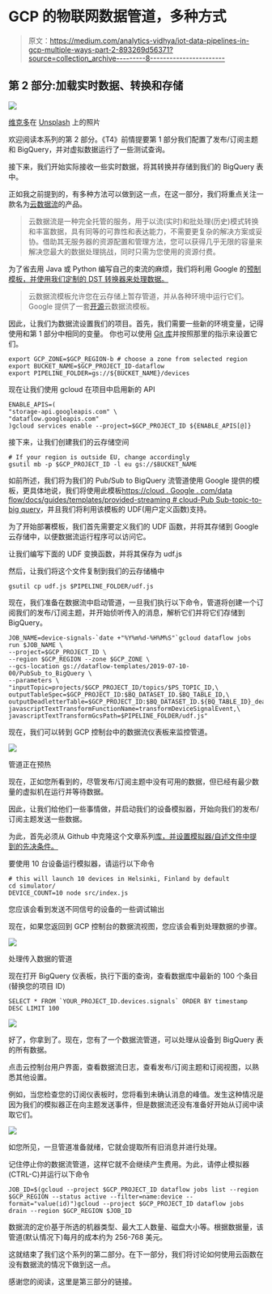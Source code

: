 # GCP 的物联网数据管道，多种方式

> 原文：<https://medium.com/analytics-vidhya/iot-data-pipelines-in-gcp-multiple-ways-part-2-893269d56371?source=collection_archive---------8----------------------->

## 第 2 部分:加载实时数据、转换和存储

![](img/d2aaf52bc4011b1a1cc150b992e320b6.png)

[维克多](https://unsplash.com/@victor_g?utm_source=medium&utm_medium=referral)在 [Unsplash](https://unsplash.com?utm_source=medium&utm_medium=referral) 上的照片

欢迎阅读本系列的第 2 部分。《T4》前情提要第 1 部分我们配置了发布/订阅主题和 BigQuery，并对虚拟数据运行了一些测试查询。

接下来，我们开始实际接收一些实时数据，将其转换并存储到我们的 BigQuery 表中。

正如我之前提到的，有多种方法可以做到这一点，在这一部分，我们将重点关注一款名为[云数据流](https://cloud.google.com/dataflow/)的产品。

> 云数据流是一种完全托管的服务，用于以流(实时)和批处理(历史)模式转换和丰富数据，具有同等的可靠性和表达能力，不需要更复杂的解决方案或妥协。借助其无服务器的资源配置和管理方法，您可以获得几乎无限的容量来解决您最大的数据处理挑战，同时只需为您使用的资源付费。

为了省去用 Java 或 Python 编写自己的束流的麻烦，我们将利用 Google 的[预制模板，并使用我们定制的 DST 转换器来处理数据。](https://cloud.google.com/dataflow/docs/guides/templates/provided-templates)

> 云数据流模板允许您在云存储上暂存管道，并从各种环境中运行它们。
> Google 提供了一套[开源](https://github.com/GoogleCloudPlatform/DataflowTemplates)云数据流模板。

因此，让我们为数据流设置我们的项目。首先，我们需要一些新的环境变量，记得使用和第 1 部分中相同的变量。
你也可以使用 [Git 库](https://github.com/jerryjj/iot-pipelines-series)并按照那里的指示来设置它们。

```
export GCP_ZONE=$GCP_REGION-b # choose a zone from selected region
export BUCKET_NAME=$GCP_PROJECT_ID-dataflow
export PIPELINE_FOLDER=gs://${BUCKET_NAME}/devices
```

现在让我们使用 gcloud 在项目中启用新的 API

```
ENABLE_APIS=(
"storage-api.googleapis.com" \
"dataflow.googleapis.com"
)gcloud services enable --project=$GCP_PROJECT_ID ${ENABLE_APIS[@]}
```

接下来，让我们创建我们的云存储空间

```
# If your region is outside EU, change accordingly
gsutil mb -p $GCP_PROJECT_ID -l eu gs://$BUCKET_NAME
```

如前所述，我们将为我们的 Pub/Sub to BigQuery 流管道使用 Google 提供的模板，更具体地说，我们将使用此模板[https://cloud . Google . com/data flow/docs/guides/templates/provided-streaming # cloud-Pub Sub-topic-to-big query](https://cloud.google.com/dataflow/docs/guides/templates/provided-streaming#cloud-pubsub-topic-to-bigquery)，并且我们将利用该模板的 UDF(用户定义函数)支持。

为了开始部署模板，我们首先需要定义我们的 UDF 函数，并将其存储到 Google 云存储中，以便数据流运行程序可以访问它。

让我们编写下面的 UDF 变换函数，并将其保存为 udf.js

然后，让我们将这个文件复制到我们的云存储桶中

```
gsutil cp udf.js $PIPELINE_FOLDER/udf.js
```

现在，我们准备在数据流中启动管道，一旦我们执行以下命令，管道将创建一个订阅我们的发布/订阅主题，并开始侦听传入的消息，解析它们并将它们存储到 BigQuery。

```
JOB_NAME=device-signals-`date +"%Y%m%d-%H%M%S"`gcloud dataflow jobs run $JOB_NAME \
--project=$GCP_PROJECT_ID \
--region $GCP_REGION --zone $GCP_ZONE \
--gcs-location gs://dataflow-templates/2019-07-10-00/PubSub_to_BigQuery \
--parameters \
"inputTopic=projects/$GCP_PROJECT_ID/topics/$PS_TOPIC_ID,\
outputTableSpec=$GCP_PROJECT_ID:$BQ_DATASET_ID.$BQ_TABLE_ID,\
outputDeadletterTable=$GCP_PROJECT_ID:$BQ_DATASET_ID.${BQ_TABLE_ID}_deadletter,\
javascriptTextTransformFunctionName=transformDeviceSignalEvent,\
javascriptTextTransformGcsPath=$PIPELINE_FOLDER/udf.js"
```

现在，我们可以转到 GCP 控制台中的数据流仪表板来监控管道。

![](img/4f43017225f62a98e94d4c9e1400c8ed.png)

管道正在预热

现在，正如您所看到的，尽管发布/订阅主题中没有可用的数据，但已经有最少数量的虚拟机在运行并等待数据。

因此，让我们给他们一些事情做，并启动我们的设备模拟器，开始向我们的发布/订阅主题发送一些数据。

为此，首先必须从 Github 中克隆这个文章系列[库，并设置模拟器/自述文件中提到的先决条件。](https://github.com/jerryjj/iot-pipelines-series)

要使用 10 台设备运行模拟器，请运行以下命令

```
# this will launch 10 devices in Helsinki, Finland by default
cd simulator/
DEVICE_COUNT=10 node src/index.js
```

您应该会看到发送不同信号的设备的一些调试输出

现在，如果您返回到 GCP 控制台的数据流视图，您应该会看到处理数据的步骤。

![](img/066de70e7f121df5c0d7ad67318ab242.png)

处理传入数据的管道

现在打开 BigQuery 仪表板，执行下面的查询，查看数据库中最新的 100 个条目(替换您的项目 ID)

```
SELECT * FROM `YOUR_PROJECT_ID.devices.signals` ORDER BY timestamp DESC LIMIT 100
```

![](img/17c9a02713ac323d03cb4553f1e709ce.png)

好了，你拿到了。现在，您有了一个数据流管道，可以处理从设备到 BigQuery 表的所有数据。

点击云控制台用户界面，查看数据流日志，查看发布/订阅主题和订阅视图，以熟悉其他设置。

例如，当您检查您的订阅仪表板时，您将看到未确认消息的峰值。发生这种情况是因为我们的模拟器正在向主题发送事件，但是数据流还没有准备好开始从订阅中读取它们。

![](img/e2e77263061df28fe06693dd7df181ee.png)

如您所见，一旦管道准备就绪，它就会提取所有旧消息并进行处理。

记住停止你的数据流管道，这样它就不会继续产生费用。为此，请停止模拟器(CTRL-C)并运行以下命令

```
JOB_ID=$(gcloud --project $GCP_PROJECT_ID dataflow jobs list --region $GCP_REGION --status active --filter=name:device --format="value(id)")gcloud --project $GCP_PROJECT_ID dataflow jobs drain --region $GCP_REGION $JOB_ID
```

数据流的定价基于所选的机器类型、最大工人数量、磁盘大小等。根据数据量，该管道(默认情况下)每月的成本约为 256-768 美元。

这就结束了我们这个系列的第二部分。在下一部分，我们将讨论如何使用云函数在没有数据流的情况下做到这一点。

感谢您的阅读，这里是第三部分的链接。